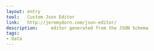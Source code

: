 ```yaml
---
layout: entry
tool:	Custom Json Editor
link:	http://jeremydorn.com/json-editor/
description:	 editor generated from the JSON Schema
tags:
- data
---
```

